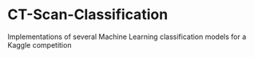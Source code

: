 # CT-Scan-Classification
Implementations of several Machine Learning classification models for a Kaggle competition
